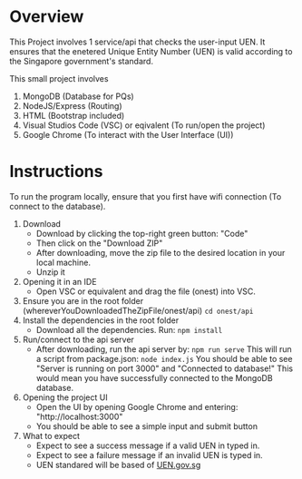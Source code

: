 # Overview

This Project involves 1 service/api that checks the user-input UEN. It ensures that the enetered Unique Entity Number (UEN) is valid according to the Singapore government's standard.

This small project involves

1. MongoDB (Database for PQs)
2. NodeJS/Express (Routing)
3. HTML (Bootstrap included)
4. Visual Studios Code (VSC) or eqivalent (To run/open the project)
5. Google Chrome (To interact with the User Interface (UI))

# Instructions

To run the program locally, ensure that you first have wifi connection (To connect to the database).

1. Download
   - Download by clicking the top-right green button: "Code"
   - Then click on the "Download ZIP"
   - After downloading, move the zip file to the desired location in your local machine.
   - Unzip it
2. Opening it in an IDE
   - Open VSC or equivalent and drag the file (onest) into VSC.
3. Ensure you are in the root folder (whereverYouDownloadedTheZipFile/onest/api)
   `cd onest/api`
4. Install the dependencies in the root folder
   - Download all the dependencies.
     Run:
     `npm install`
5. Run/connect to the api server
   - After downloading, run the api server by:
     `npm run serve`
     This will run a script from package.json: `node index.js`
     You should be able to see "Server is running on port 3000" and "Connected to database!"
     This would mean you have successfully connected to the MongoDB database.
6. Opening the project UI
   - Open the UI by opening Google Chrome and entering: "http://localhost:3000"
   - You should be able to see a simple input and submit button
7. What to expect
   - Expect to see a success message if a valid UEN in typed in.
   - Expect to see a failure message if an invalid UEN is typed in.
   - UEN standared will be based of [UEN.gov.sg](https://www.uen.gov.sg/ueninternet/faces/pages/admin/aboutUEN.jspx)
